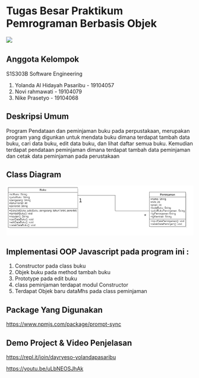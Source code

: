 # Tugas Besar Praktikum Pemrograman Berbasis Objek
![](https://user-images.githubusercontent.com/43981051/103869569-12f62000-50fd-11eb-86ef-657fdb81da3f.png)
## Anggota Kelompok
S1S303B Software Engineering
1. Yolanda Al Hidayah Pasaribu - 19104057
2. Novi rahmawati - 19104079
3. Nike Prasetyo - 19104068

## Deskripsi Umum
Program Pendataan dan peminjaman buku pada perpustakaan, merupakan program yang digunkan untuk mendata buku dimana terdapat tambah data buku, cari data buku, edit data buku, dan lihat daftar semua buku. Kemudian terdapat pendataan peminjaman dimana terdapat tambah data peminjaman dan cetak data peminjaman pada perustakaan

## Class Diagram

<img src = "https://github.com/NikePrasetyo/Tugas-Besar-Pbo-Kelompok-7/blob/main/WhatsApp%20Image%202021-01-24%20at%2014.43.35.jpeg?raw=true ">

## Implementasi OOP Javascript pada program ini :
1. Constructor pada class buku
2. Objek buku pada method tambah buku
3. Prototype pada edit buku
4. class peminjaman terdapat modul Constructor
5. Terdapat Objek baru dataMhs pada class peminjaman

## Package Yang Digunakan
https://www.npmjs.com/package/prompt-sync

## Demo Project & Video Penjelasan
https://repl.it/join/dayryeso-yolandapasaribu

https://youtu.be/uLbNEOSJhAk





